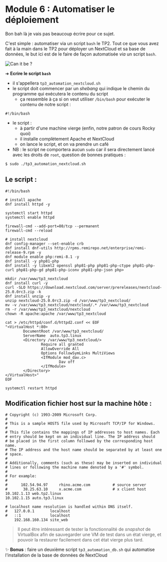# Module 6 : Automatiser le déploiement

Bon bah là je vais pas beaucoup écrire pour ce sujet.

C'est simple : automatiser via un script `bash` le TP2. Tout ce que vous avez fait à la main dans le TP2 pour déployer un NextCloud et sa base de données, le but ici est de le faire de façon automatisée *via* un script `bash`.

![Can it be ?](../pics/canitbe.png)

➜ **Ecrire le script `bash`**

- il s'appellera `tp3_automation_nextcloud.sh`
- le script doit commencer par un *shebang* qui indique le chemin du programme qui exécutera le contenu du script
  - ça ressemble à ça si on veut utiliser `/bin/bash` pour exécuter le contenu de notre script :

```
#!/bin/bash
```

- le script :
  - à partir d'une machine vierge (enfin, notre patron de cours Rocky quoi)
  - il installe complètement Apache et NextCloud
  - on lance le script, et on va prendre un café
- NB : le script ne comportera aucun `sudo` car il sera directement lancé avec les droits de `root`, question de bonnes pratiques :

```bash
$ sudo ./tp3_automation_nextcloud.sh
```

## Le script :
```
#!/bin/bash

# install apache
dnf install httpd -y

systemctl start httpd
systemctl enable httpd

firewall-cmd --add-port=80/tcp --permanent
firewall-cmd --reload

# install nextcloud
dnf config-manager --set-enable crb
dnf install dnf-utils http://rpms.remirepo.net/enterprise/remi-release-9.rpm -y
dnf module enable php:remi-8.1 -y
dnf install -y php81-php
dnf install -y libxml2 openssl php81-php php81-php-ctype php81-php-curl php81-php-gd php81-php-iconv php81-php-json php>

mkdir /var/www/tp3_nextcloud
dnf install curl -y
curl -SLO https://download.nextcloud.com/server/prereleases/nextcloud-25.0.0rc3.zip -k
dnf install unzip -y
unzip nextcloud-25.0.0rc3.zip -d /var/www/tp3_nextcloud/
mv -v /var/www/tp3_nextcloud/nextcloud/.* /var/www/tp3_nextcloud
rm -r /var/www/tp3_nextcloud/nextcloud
chown -R apache:apache /var/www/tp3_nextcloud

cat > /etc/httpd/conf.d/httpd2.conf << EOF
"<VirtualHost *:80>
        DocumentRoot /var/www/tp3_nextcloud/
        ServerName  auto.tp3.linux
        <Directory /var/www/tp3_nextcloud/>
                Require all granted
                AllowOverride All
                Options FollowSymLinks MultiViews
                <IfModule mod_dav.c>
                        Dav off
                </IfModule>
        </Directory>
</VirtualHost>"
EOF

systemctl restart httpd
```

## Modification fichier host sur la machine hôte :
```
# Copyright (c) 1993-2009 Microsoft Corp.
#
# This is a sample HOSTS file used by Microsoft TCP/IP for Windows.
#
# This file contains the mappings of IP addresses to host names. Each
# entry should be kept on an individual line. The IP address should
# be placed in the first column followed by the corresponding host name.
# The IP address and the host name should be separated by at least one
# space.
#
# Additionally, comments (such as these) may be inserted on individual
# lines or following the machine name denoted by a '#' symbol.
#
# For example:
#
#      102.54.94.97     rhino.acme.com          # source server
#       38.25.63.10     x.acme.com              # x client host
10.102.1.13	web.tp2.linux
10.102.1.15	auto.tp3.linux

# localhost name resolution is handled within DNS itself.
#	127.0.0.1       localhost
#	::1             localhost
	192.168.160.134 site_web
```

> Il peut être intéressant de tester la fonctionnalité de *snapshot* de VirtualBox afin de sauvegarder une VM de test dans un état vierge, et pouvoir la restaurer facilement dans cet état vierge plus tard.

✨ **Bonus** : faire un deuxième script `tp3_automation_db.sh` qui automatise l'installation de la base de données de NextCloud
